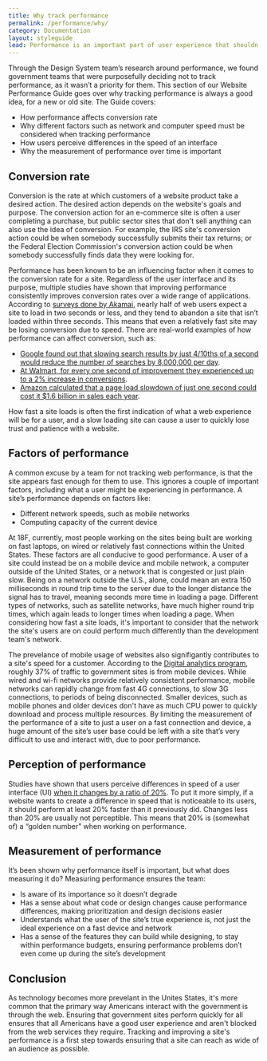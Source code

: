 ```yaml
---
title: Why track performance
permalink: /performance/why/
category: Documentation
layout: styleguide
lead: Performance is an important part of user experience that shouldn’t go unnoticed
---
```


Through the Design System team’s research around performance, we found government teams that were purposefully deciding not to track performance, as it wasn’t a priority for them. This section of our Website Performance Guide goes over why tracking performance is always a good idea, for a new or old site. The Guide covers:

- How performance affects conversion rate
- Why different factors such as network and computer speed must be considered when tracking performance
- How users perceive differences in the speed of an interface
- Why the measurement of performance over time is important

## Conversion rate

Conversion is the rate at which customers of a website product take a desired action. The desired action depends on the website's goals and purpose. The conversion action for an e-commerce site is often a user completing a purchase, but public sector sites that don't sell anything can also use the idea of conversion. For example, the IRS site's conversion action could be when somebody successfully submits their tax returns; or the Federal Election Commission's conversion action could be when somebody successfully finds data they were looking for.

Performance has been known to be an influencing factor when it comes to the conversion rate for a site. Regardless of the user interface and its purpose, multiple studies have shown that improving performance consistently improves conversion rates over a wide range of applications. According to [surveys done by Akamai](https://www.akamai.com/us/en/about/news/press/2009-press/akamai-reveals-2-seconds-as-the-new-threshold-of-acceptability-for-ecommerce-web-page-response-times.jsp), nearly half of web users expect a site to load in two seconds or less, and they tend to abandon a site that isn’t loaded within three seconds. This means that even a relatively fast site may be losing conversion due to speed. There are real-world examples of how performance can affect conversion, such as:

- [Google found out that slowing search results by just 4/10ths of a second would reduce the number of searches by 8,000,000 per day](http://www.getelastic.com/site-speed-infographic/).
- [At Walmart, for every one second of improvement they experienced up to a 2% increase in conversions](http://www.webperformancetoday.com/2012/02/28/4-awesome-slides-showing-how-page-speed-correlates-to-business-metrics-at-walmart-com/).
- [Amazon calculated that a page load slowdown of just one second could cost it $1.6 billion in sales each year](https://www.fastcompany.com/1825005/how-one-second-could-cost-amazon-16-billion-sales).

How fast a site loads is often the first indication of what a web experience will be for a user, and a slow loading site can cause a user to quickly lose trust and patience with a website.

## Factors of performance

A common excuse by a team  for not tracking web performance, is that the site appears fast enough for them to use. This ignores a couple of important factors, including what a user might be experiencing in  performance. A site’s performance depends on factors like:

- Different network speeds, such as mobile networks
- Computing capacity of the current device

At 18F, currently, most people working on the sites being built are working on fast laptops, on wired or relatively fast connections within the United States. These factors are all conducive to good performance. A user of a site could instead be on a mobile device and mobile network, a computer outside of the United States, or a network that is congested or just plain slow. Being on a network outside the U.S., alone, could mean an extra 150 milliseconds in round trip time to the server due to the longer distance the signal has to travel, meaning seconds more time in loading a page. Different types of networks, such as satellite networks, have much higher round trip times, which again leads to longer times when loading a page. When considering how fast a site loads, it's important to consider that the network the site's users are on could perform much differently than the development team's network.

The prevelance of mobile usage of websites also signifigantly contributes to a site's speed for a customer. According to the [Digital analytics program](https://analytics.usa.gov/), roughly 37% of traffic to government sites is from mobile devices. While wired and wi-fi networks provide relatively consistent performance, mobile networks can rapidly change from fast 4G connections, to slow 3G connections, to periods of being disconnected. Smaller devices, such as mobile phones and older devices don't have as much CPU power to quickly download and process multiple resources. By limiting the measurement of the performance of a site to just a user on a fast connection and device, a huge amount of the site’s user base could be left with a site that’s very difficult to use and interact with, due to poor performance.

## Perception of performance

Studies have shown that users perceive differences in speed of a user interface (UI) [when it changes by a ratio of 20%](https://www.sitepoint.com/the-perception-of-performance/). To put it more simply, if a website wants to create a difference in speed that is noticeable to its users, it should perform at least 20% faster than it previously did. Changes less than 20% are usually not perceptible. This means that 20% is (somewhat of) a “golden number” when working on performance.

## Measurement of performance

It’s been shown why performance itself is important, but what does measuring it do?
Measuring performance ensures the team:

- Is aware of its importance so it doesn’t degrade
- Has a sense about what code or design changes cause performance differences, making prioritization and design decisions easier
- Understands what the user of the site’s true experience is, not just the ideal experience on a fast device and network
- Has a sense of the features they can build while designing, to stay within performance budgets, ensuring performance problems don’t even come up during the site’s development

## Conclusion

As technology becomes more prevelant in the Unites States, it's more common that the primary way Americans interact with the government is through the web. Ensuring that government sites perform quickly for all ensures that all Americans have a good user experience and aren't blocked from the web services they require. Tracking and improving a site's performance is a first step towards ensuring that a site can reach as wide of an audience as possible.
